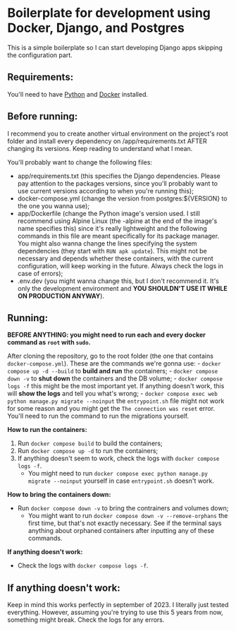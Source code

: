 # Boilerplate for development using Docker, Django, and Postgres

This is a simple boilerplate so I can start developing Django apps skipping the configuration part.

## Requirements:
You'll need to have [Python](https://wiki.python.org/moin/BeginnersGuide/Download) and [Docker](https://docs.docker.com/get-docker/) installed.

## Before running:

I recommend you to create another virtual environment on the project's root folder and install every dependency on /app/requirements.txt AFTER changing its versions. Keep reading to understand what I mean.

You'll probably want to change the following files:
- app/requirements.txt (this specifies the Django dependencies. Please pay attention to the packages versions, since you'll probably want to use current versions according to when you're running this);
- docker-compose.yml (change the version from postgres:${VERSION} to the one you wanna use);
- app/Dockerfile (change the Python image's version used. I still recommend using Alpine Linux (the -alpine at the end of the image's name specifies this) since it's really lightweight and the following commands in this file are meant specifically for its package manager. You might also wanna change the lines specifying the system dependencies (they start with `RUN apk update`). This might not be necessary and depends whether these containers, with the current configuration, will keep working in the future. Always check the logs in case of errors);
- .env.dev (you might wanna change this, but I don't recommend it. It's only the development environment and **YOU SHOULDN'T USE IT WHILE ON PRODUCTION ANYWAY**).

## Running:

**BEFORE ANYTHING: you might need to run each and every docker command as `root` with `sudo`.**

After cloning the repository, go to the root folder (the one that contains `docker-compose.yml`). These are the commands we're gonna use:
    - `docker compose up -d --build` to **build and run** the containers;
    - `docker compose down -v` to **shut down** the containers and the DB volume;
    - `docker compose logs -f` this might be the most important yet. If anything doesn't work, this will **show the logs** and tell you what's wrong;
    - `docker compose exec web python manage.py migrate --noinput` the `entrypoint.sh` file might not work for some reason and you might get the `The connection was reset` error. You'll need to run the command to run the migrations yourself.

**How to run the containers:**

1. Run `docker compose build` to build the containers;
2. Run `docker compose up -d` to run the containers;
3. If anything doesn't seem to work, check the logs with `docker compose logs -f`.
    - You might need to run `docker compose exec python manage.py migrate --noinput` yourself in case `entrypoint.sh` doesn't work.

**How to bring the containers down:**

- Run `docker compose down -v` to bring the contrainers and volumes down;
    - You might want to run `docker compose down -v --remove-orphans` the first time, but that's not exactly necessary. See if the terminal says anything about orphaned containers after inputting any of these commands.

**If anything doesn't work:**

- Check the logs with `docker compose logs -f`.

## If anything doesn't work:

Keep in mind this works perfectly in september of 2023. I literally just tested everything. However, assuming you're trying to use this 5 years from now, something might break. Check the logs for any errors.

